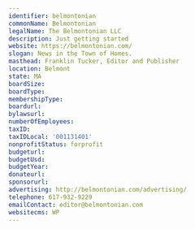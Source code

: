 ```yaml
---
identifier: belmontonian
commonName: Belmontonian
legalName: The Belmontonian LLC
description: Just getting started
website: https://belmontonian.com/
slogan: News in the Town of Homes.
masthead: Franklin Tucker, Editor and Publisher
location: Belmont
state: MA
boardSize:
boardType:
membershipType:
boardurl:
bylawsurl:
numberOfEmployees:
taxID:
taxIDLocal: '001131401'
nonprofitStatus: forprofit
budgeturl:
budgetUsd:
budgetYear:
donateurl:
sponsorurl:
advertising: http://belmontonian.com/advertising/
telephone: 617-932-9229
emailContact: editor@belmontonian.com
websitecms: WP
---
```

